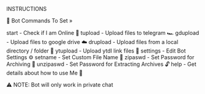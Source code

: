 INSTRUCTIONS

🤖 Bot Commands To Set »

start -  Check if I am Online 📲
tupload - Upload files to telegram 🏎️
gdupload - Upload files to google drive ☁️
drupload - Upload files from a local directory / folder 📂
ytupload - Upload ytdl link files 🐞
settings - Edit Bot Settings ⚙
setname - Set Custom File Name 📛
zipaswd - Set Password for Archiving 🔐
unzipaswd - Set Password for Extracting Archives 🔓
help - Get details about how to use Me 🧐

⚠️ NOTE: Bot will only work in private chat
